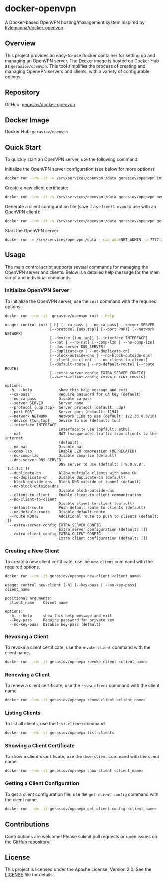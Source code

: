 # docker-openvpn

A Docker-based OpenVPN hosting/management system inspired by [kylemanna/docker-openvpn](https://github.com/kylemanna/docker-openvpn).

## Overview

This project provides an easy-to-use Docker container for setting up and managing an OpenVPN server. The Docker image is hosted on Docker Hub as `gerasiov/openvpn`. This tool simplifies the process of creating and managing OpenVPN servers and clients, with a variety of configurable options.

## Repository

GitHub: [gerasiov/docker-openvpn](https://github.com/gerasiov/docker-openvpn)

## Docker Image

Docker Hub: `gerasiov/openvpn`

## Quick Start

To quickly start an OpenVPN server, use the following command:

Initialize the OpenVPN server configuration (see below for more options):
```sh
docker run --rm -it -v /srv/services/openvpn:/data gerasiov/openvpn init --server vpn.example.com --port 7777 --no-ca-pass
```

Create a new client certificate:
```sh
docker run --rm -it -v /srv/services/openvpn:/data gerasiov/openvpn new-client client1
```

Generate a client configuration file (save it as `client1.ovpn` to use with an OpenVPN client):
```sh
docker run --rm -it -v /srv/services/openvpn:/data gerasiov/openvpn get-client-config client1
```

Start the OpenVPN server:
```sh
docker run -v /srv/services/openvpn:/data --cap-add=NET_ADMIN -p 7777:1194/udp gerasiov/openvpn 
```

## Usage

The main control script supports several commands for managing the OpenVPN server and clients. Below is a detailed help message for the main script and individual commands.

### Initialize OpenVPN Server

To initialize the OpenVPN server, use the `init` command with the required options.

```sh
docker run --rm -it  gerasiov/openvpn init --help
```

```
usage: control init [-h] [--ca-pass | --no-ca-pass] --server SERVER
                    [--protocol {udp,tcp}] [--port PORT] [--network NETWORK]
                    [--device {tun,tap}] [--interface INTERFACE]
                    [--nat | --no-nat] [--comp-lzo | --no-comp-lzo]
                    [--dns-server DNS_SERVER]
                    [--duplicate-cn | --no-duplicate-cn]
                    [--block-outside-dns | --no-block-outside-dns]
                    [--client-to-client | --no-client-to-client]
                    [--default-route | --no-default-route] [--route ROUTE]
                    [--extra-server-config EXTRA_SERVER_CONFIG]
                    [--extra-client-config EXTRA_CLIENT_CONFIG]

options:
  -h, --help            show this help message and exit
  --ca-pass             Require password for CA key (default)
  --no-ca-pass          Disable ca-pass
  --server SERVER       Server name
  --protocol {udp,tcp}  Server protocol (default: udp)
  --port PORT           Server port (default: 1194)
  --network NETWORK     Network CIDR to use (default: 172.30.0.0/16)
  --device {tun,tap}    Device to use (default: tun)
  --interface INTERFACE
                        Interface to use (default: eth0)
  --nat                 NAT (masquerade) traffic from clients to the internet
                        (default)
  --no-nat              Disable nat
  --comp-lzo            Enable LZO compression (DEPRECATED)
  --no-comp-lzo         Disable comp-lzo (default)
  --dns-server DNS_SERVER
                        DNS server to use (default: ['8.8.8.8', '1.1.1.1'])
  --duplicate-cn        Allow multiple clients with same CN
  --no-duplicate-cn     Disable duplicate-cn (default)
  --block-outside-dns   Block DNS outside of tunnel (default)
  --no-block-outside-dns
                        Disable block-outside-dns
  --client-to-client    Enable client-to-client communication
  --no-client-to-client
                        Disable client-to-client (default)
  --default-route       Push default route to clients (default)
  --no-default-route    Disable default-route
  --route ROUTE         Additional route to push to clients (default: [])
  --extra-server-config EXTRA_SERVER_CONFIG
                        Extra server configuration (default: [])
  --extra-client-config EXTRA_CLIENT_CONFIG
                        Extra client configuration (default: [])
```

### Creating a New Client

To create a new client certificate, use the `new-client` command with the required options.

```sh
docker run --rm -it gerasiov/openvpn new-client <client_name>
```

```
usage: control new-client [-h] [--key-pass | --no-key-pass] client_name

positional arguments:
  client_name    Client name

options:
  -h, --help     show this help message and exit
  --key-pass     Require password for private key
  --no-key-pass  Disable key-pass (default)
```

### Revoking a Client

To revoke a client certificate, use the `revoke-client` command with the client name.

```sh
docker run --rm -it gerasiov/openvpn revoke-client <client_name>
```

### Renewing a Client

To renew a client certificate, use the `renew-client` command with the client name.

```sh
docker run --rm -it gerasiov/openvpn renew-client <client_name>
```

### Listing Clients

To list all clients, use the `list-clients` command.

```sh
docker run --rm -it gerasiov/openvpn list-clients
```

### Showing a Client Certificate

To show a client's certificate, use the `show-client` command with the client name.

```sh
docker run --rm -it gerasiov/openvpn show-client <client_name>
```

### Getting a Client Configuration

To get a client configuration file, use the `get-client-config` command with the client name.

```sh
docker run --rm -it gerasiov/openvpn get-client-config <client_name>
```

## Contributions

Contributions are welcome! Please submit pull requests or open issues on the [GitHub repository](https://github.com/gerasiov/docker-openvpn).

## License

This project is licensed under the Apache License, Version 2.0. See the [LICENSE](https://github.com/gerasiov/docker-openvpn/blob/main/LICENSE) file for details.